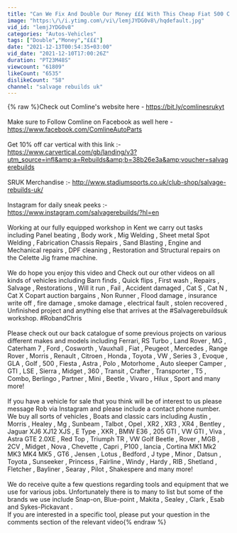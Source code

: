 ```yaml
---
title: "Can We Fix And Double Our Money £££ With This Cheap Fiat 500 C ???"
image: "https:\/\/i.ytimg.com\/vi\/lemjJYDG0v8\/hqdefault.jpg"
vid_id: "lemjJYDG0v8"
categories: "Autos-Vehicles"
tags: ["Double","Money","£££"]
date: "2021-12-13T00:54:35+03:00"
vid_date: "2021-12-10T17:00:26Z"
duration: "PT23M48S"
viewcount: "61809"
likeCount: "6535"
dislikeCount: "58"
channel: "salvage rebuilds uk"
---
```

{% raw %}Check out Comline's website here -  <a rel="nofollow" target="blank" href="https://bit.ly/comlinesrukyt">https://bit.ly/comlinesrukyt</a><br /><br />Make sure to Follow Comline on Facebook as well here -  <a rel="nofollow" target="blank" href="https://www.facebook.com/ComlineAutoParts">https://www.facebook.com/ComlineAutoParts</a><br /><br />Get 10% off car vertical with this link  :-<br /><a rel="nofollow" target="blank" href="https://www.carvertical.com/gb/landing/v3?utm_source=infl&amp;a=Rebuilds&amp;b=38b26e3a&amp;voucher=salvagerebuilds">https://www.carvertical.com/gb/landing/v3?utm_source=infl&amp;a=Rebuilds&amp;b=38b26e3a&amp;voucher=salvagerebuilds</a><br /><br />SRUK Merchandise  :-  <a rel="nofollow" target="blank" href="http://www.stadiumsports.co.uk/club-shop/salvage-rebuilds-uk/">http://www.stadiumsports.co.uk/club-shop/salvage-rebuilds-uk/</a><br /><br />Instagram for daily sneak peeks :-  <a rel="nofollow" target="blank" href="https://www.instagram.com/salvagerebuilds/?hl=en">https://www.instagram.com/salvagerebuilds/?hl=en</a><br /><br />Working at our fully equipped workshop in Kent we carry out tasks including Panel beating , Body work , Mig Welding , Sheet metal Spot Welding , Fabrication  Chassis Repairs ,  Sand Blasting , Engine and Mechanical repairs , DPF cleaning ,  Restoration and Structural repairs on the Celette Jig frame machine.<br /><br />We do hope you enjoy this video and Check out our other videos on all kinds of vehicles including Barn finds , Quick flips , First wash , Repairs , Salvage , Restorations , Will it run , Fail , Accident damaged , Cat S , Cat N , Cat X Copart auction bargains , Non Runner , Flood damage , insurance write off , fire damage , smoke damage , electrical fault , stolen recovered , Unfinished project  and anything else that arrives at the #Salvagerebuildsuk workshop. #RobandChris <br /><br />Please check out our back catalogue of some previous projects on various different makes and models including Ferrari, RS Turbo , Land Rover , MG , Caterham 7 , Ford , Cosworth , Vauxhall , Fiat , Peugeot , Mercedes , Range Rover , Morris , Renault , Citroen , Honda , Toyota , VW , Series 3 , Evoque , GLA , Golf , 500 , Fiesta , Astra , Polo , Motorhome , Auto sleeper Camper , GTI , LSE , Sierra , Midget , 360 , Transit , Crafter , Transporter , T5 , Combo, Berlingo , Partner , Mini , Beetle , Vivaro , Hilux , Sport and many more!<br /><br />If you have a vehicle for sale that you think will be of interest to us please message Rob via Instagram and please include a contact phone number. We buy all sorts of vehicles , Boats and classic cars including Austin , Morris , Healey , Mg , Sunbeam , Talbot , Opel , XR2 , XR3 , XR4 , Bentley , Jaguar XJ6 XJ12 XJS , E Type , XKR , BMW E36 ,  205 GTI , VW GTI , Viva , Astra GTE 2.0XE , Red Top , Triumph TR , VW  Golf Beetle , Rover , MGB , 2CV , Midget , Nova , Chevette , Capri , P100 , lancia , Cortina MK1 Mk2 MK3 MK4 MK5 , GT6 , Jensen , Lotus , Bedford , J type , Minor , Datsun , Toyota , Sunseeker , Princess , Fairline , Windy , Hardy , RIB , Shetland , Fletcher , Bayliner , Searay , Pilot , Shakespere and many more!<br /><br />We do receive quite a few questions regarding tools and equipment that we use for various jobs. Unfortunately there is to many to list but some of the brands we use include Snap-on, Blue-point , Makita , Sealey , Clark , Esab and Sykes-Pickavant .<br />If you are interested in a specific tool, please put your question in the comments section of the relevant video{% endraw %}
